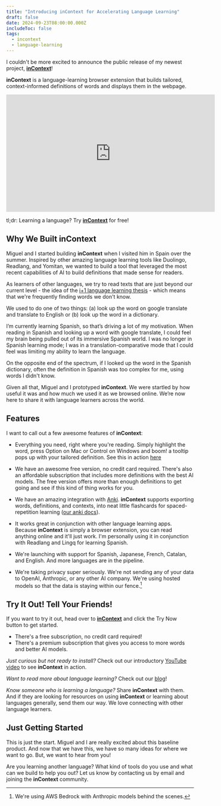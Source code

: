 ```yaml
---
title: "Introducing inContext for Accelerating Language Learning"
draft: false
date: 2024-09-23T08:00:00.000Z
includeToc: false
tags:
  - incontext
  - language-learning
---
```


I couldn't be more excited to announce the public release of my newest project, **[inContext](https://incontext.fun)**!

**inContext** is a language-learning browser extension that builds tailored, context-informed definitions of words and displays them in the webpage.

<iframe width="560" height="315" src="https://www.youtube.com/embed/ncwV3cJinC8?si=CAY9FaDqG431jPYf" title="YouTube video player" frameborder="0" allow="accelerometer; autoplay; clipboard-write; encrypted-media; gyroscope; picture-in-picture; web-share" referrerpolicy="strict-origin-when-cross-origin" allowfullscreen></iframe>

tl;dr: Learning a language? Try **[inContext](https://incontext.fun)** for free!

## Why We Built inContext

Miguel and I started building **inContext** when I visited him in Spain over the summer. Inspired by other amazing language learning tools like Duolingo, Readlang, and Yomitan, we wanted to build a tool that leveraged the most recent capabilities of AI to build definitions that made sense for readers.

As learners of other languages, we try to read texts that are just beyond our current level - the idea of the [i+1 language learning thesis](https://en.wikipedia.org/wiki/Input_hypothesis) - which means that we're frequently finding words we don't know.

We used to do one of two things: (a) look up the word on google translate and translate to English or (b) look up the word in a dictionary.

I’m currently learning Spanish, so that’s driving a lot of my motivation. When reading in Spanish and looking up a word with google translate, I could feel my brain being pulled out of its immersive Spanish world. I was no longer in Spanish learning mode; I was in a translation-comparative mode that I could feel was limiting my ability to learn the language.

On the opposite end of the spectrum, if I looked up the word in the Spanish dictionary, often the definition in Spanish was too complex for me, using words I didn't know.

Given all that, Miguel and I prototyped **inContext**. We were startled by how useful it was and how much we used it as we browsed online. We’re now here to share it with language learners across the world.

## Features

I want to call out a few awesome features of **inContext**:

- Everything you need, right where you're reading. Simply highlight the word, press Option on Mac or Control on Windows and boom! a tooltip pops up with your tailored definition. See this in action [here](https://youtu.be/ncwV3cJinC8?t=162)

- We have an awesome free version, no credit card required. There's also an affordable subscription that includes more definitions with the best AI models. The free version offers more than enough definitions to get going and see if this kind of thing works for you.

- We have an amazing integration with [Anki](<https://en.wikipedia.org/wiki/Anki_(software)>). **inContext** supports exporting words, definitions, and contexts, into neat little flashcards for spaced-repetition learning ([our anki docs](https://incontext.fun/anki)).

- It works great in conjunction with other language learning apps. Because **inContext** is simply a browser extension, you can read anything online and it'll just work. I'm personally using it in conjunction with Readlang and Lingq for learning Spanish.

- We're launching with support for Spanish, Japanese, French, Catalan, and English. And more languages are in the pipeline.

- We're taking privacy super seriously. We're not sending any of your data to OpenAI, Anthropic, or any other AI company. We're using hosted models so that the data is staying within our fence.[^1]

## Try It Out! Tell Your Friends!

If you want to try it out, head over to **[inContext](https://incontext.fun)** and click the Try Now button to get started.

- There's a free subscription, no credit card required!
- There's a premium subscription that gives you access to more words and better AI models.

_Just curious but not ready to install?_ Check out our introductory [YouTube video](https://www.youtube.com/watch?v=ncwV3cJinC8&ab_channel=inContext) to see **inContext** in action.

_Want to read more about language learning?_ Check out our [blog](https://incontext.fun/blog)!

_Know someone who is learning a language?_ Share **inContext** with them. And if they are looking for resources on using **inContext** or learning about languages generally, send them our way. We love connecting with other language learners.

## Just Getting Started

This is just the start. Miguel and I are really excited about this baseline product. And now that we have this, we have so many ideas for where we want to go. But, we want to hear from you!

Are you learning another language? What kind of tools do you use and what can we build to help you out?
Let us know by contacting us by email and joining the **inContext** community.

[^1]: We're using AWS Bedrock with Anthropic models behind the scenes.
